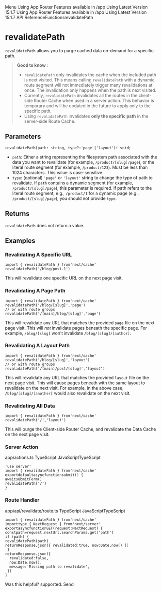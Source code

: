 Menu
Using App Router
Features available in /app
Using Latest Version
15.1.7
Using App Router
Features available in /app
Using Latest Version
15.1.7
API ReferenceFunctionsrevalidatePath
# revalidatePath
`revalidatePath` allows you to purge cached data on-demand for a specific path.
> **Good to know** :
>   * `revalidatePath` only invalidates the cache when the included path is next visited. This means calling `revalidatePath` with a dynamic route segment will not immediately trigger many revalidations at once. The invalidation only happens when the path is next visited.
>   * Currently, `revalidatePath` invalidates all the routes in the client-side Router Cache when used in a server action. This behavior is temporary and will be updated in the future to apply only to the specific path.
>   * Using `revalidatePath` invalidates **only the specific path** in the server-side Route Cache.
> 

## Parameters
```
revalidatePath(path: string, type?:'page'|'layout'): void;
```

  * `path`: Either a string representing the filesystem path associated with the data you want to revalidate (for example, `/product/[slug]/page`), or the literal route segment (for example, `/product/123`). Must be less than 1024 characters. This value is case-sensitive.
  * `type`: (optional) `'page'` or `'layout'` string to change the type of path to revalidate. If `path` contains a dynamic segment (for example, `/product/[slug]/page`), this parameter is required. If path refers to the literal route segment, e.g., `/product/1` for a dynamic page (e.g., `/product/[slug]/page`), you should not provide `type`.


## Returns
`revalidatePath` does not return a value.
## Examples
### Revalidating A Specific URL
```
import { revalidatePath } from'next/cache'
revalidatePath('/blog/post-1')
```

This will revalidate one specific URL on the next page visit.
### Revalidating A Page Path
```
import { revalidatePath } from'next/cache'
revalidatePath('/blog/[slug]','page')
// or with route groups
revalidatePath('/(main)/blog/[slug]','page')
```

This will revalidate any URL that matches the provided `page` file on the next page visit. This will _not_ invalidate pages beneath the specific page. For example, `/blog/[slug]` won't invalidate `/blog/[slug]/[author]`.
### Revalidating A Layout Path
```
import { revalidatePath } from'next/cache'
revalidatePath('/blog/[slug]','layout')
// or with route groups
revalidatePath('/(main)/post/[slug]','layout')
```

This will revalidate any URL that matches the provided `layout` file on the next page visit. This will cause pages beneath with the same layout to revalidate on the next visit. For example, in the above case, `/blog/[slug]/[another]` would also revalidate on the next visit.
### Revalidating All Data
```
import { revalidatePath } from'next/cache'
revalidatePath('/','layout')
```

This will purge the Client-side Router Cache, and revalidate the Data Cache on the next page visit.
### Server Action
app/actions.ts
TypeScript
JavaScriptTypeScript
```
'use server'
import { revalidatePath } from'next/cache'
exportdefaultasyncfunctionsubmit() {
awaitsubmitForm()
revalidatePath('/')
}
```

### Route Handler
app/api/revalidate/route.ts
TypeScript
JavaScriptTypeScript
```
import { revalidatePath } from'next/cache'
importtype { NextRequest } from'next/server'
exportasyncfunctionGET(request:NextRequest) {
constpath=request.nextUrl.searchParams.get('path')
if (path) {
revalidatePath(path)
returnResponse.json({ revalidated:true, now:Date.now() })
 }
returnResponse.json({
  revalidated:false,
  now:Date.now(),
  message:'Missing path to revalidate',
 })
}
```

Was this helpful?
supported.
Send
